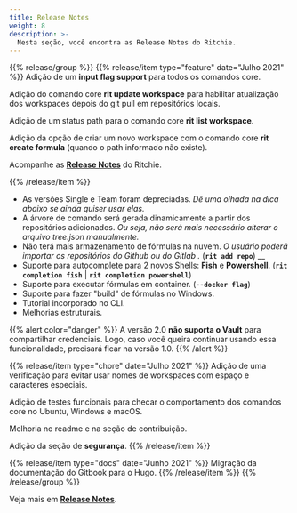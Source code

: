 ```yaml
---
title: Release Notes
weight: 8
description: >-
  Nesta seção, você encontra as Release Notes do Ritchie.
---
```

{{% release/group %}}
{{% release/item type="feature"  date="Julho 2021" %}}
Adição de um **input flag support** para todos os comandos core.

Adição do comando core **rit update workspace** para habilitar atualização dos workspaces depois do git pull em repositórios locais.

Adição de um status path para o comando core **rit list workspace**. 

Adição da opção de criar um novo workspace com o comando core **rit create formula** (quando o path informado não existe).

Acompanhe as [**Release Notes**](https://github.com/ZupIT/ritchie-cli/releases) do Ritchie.

{{% /release/item %}}


* As versões Single e Team foram depreciadas.  _Dê uma olhada na dica abaixo se ainda quiser usar elas._
* A árvore de comando será gerada dinamicamente a partir dos repositórios adicionados. _Ou seja, não será mais necessário alterar o arquivo tree.json manualmente._
* Não terá mais armazenamento de fórmulas na nuvem.  _O usuário poderá importar os repositórios do Github ou do Gitlab ._ \(**`rit add repo`**\) __
* Suporte para autocomplete para 2 novos Shells: **Fish** e **Powershell**. \(**`rit completion fish`** \| **`rit completion powershell`**\)
* Suporte para executar fórmulas em container. \(**`--docker flag`**\)
* Suporte para fazer "build" de  fórmulas no Windows.
* Tutorial incorporado no CLI.
* Melhorias estruturais.

{{% alert color="danger" %}}
A versão 2.0 **não suporta o Vault** para compartilhar credenciais. Logo, caso você queira continuar usando essa funcionalidade, precisará ficar na versão 1.0.
{{% /alert %}}


{{% release/item type="chore" date="Julho 2021" %}}
Adição de uma verificação para evitar usar nomes de workspaces com espaço e caracteres especiais. 

Adição de testes funcionais para checar o comportamento dos comandos core no Ubuntu, Windows e macOS.

Melhoria no readme e na seção de contribuição. 

Adição da seção de **segurança**.
{{% /release/item  %}}

{{% release/item type="docs"  date="Junho 2021" %}}
 Migração da documentação do Gitbook para o Hugo.
{{% /release/item  %}}
{{% /release/group %}}
 
Veja mais em [**Release Notes**](https://github.com/ZupIT/ritchie-cli/releases). 
